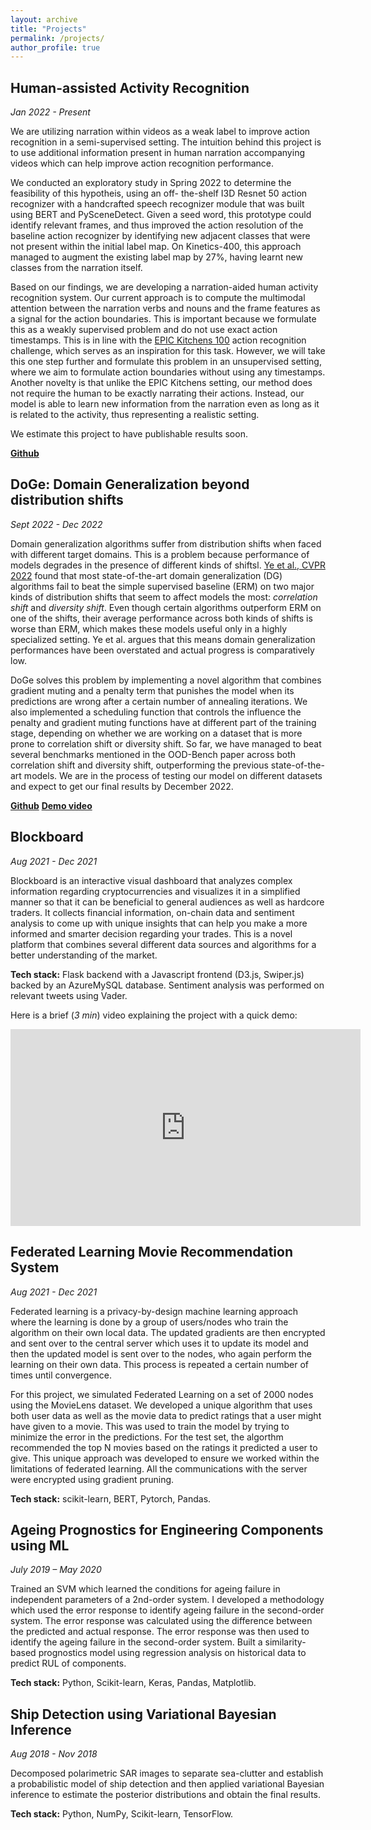 ```yaml
---
layout: archive
title: "Projects"
permalink: /projects/
author_profile: true
---
```


## Human-assisted Activity Recognition
*Jan 2022 - Present* 

We are utilizing narration within videos as a weak label to improve action recognition in a semi-supervised setting.
The intuition behind this project is to use additional information present in human narration accompanying
videos which can help improve action recognition performance.

We conducted an exploratory study in Spring 2022 to determine the feasibility of this hypotheis, using an off-
the-shelf I3D Resnet 50 action recognizer with a handcrafted speech recognizer module that was built using
BERT and PySceneDetect. Given a seed word, this prototype could identify relevant frames, and thus improved
the action resolution of the baseline action recognizer by identifying new adjacent classes that were not present within the
initial label map. On Kinetics-400, this approach managed to augment the existing label map by 27%, having
learnt new classes from the narration itself.

Based on our findings, we are developing a narration-aided human activity recognition system. Our current approach is to compute the multimodal attention between the narration verbs and nouns and the frame features as a signal for the action boundaries. This is important because we formulate this as a weakly supervised problem and do not use exact action timestamps. This is in line with the [EPIC Kitchens 100](https://epic-kitchens.github.io/2022#challenge-action-recognition) action recognition challenge, which serves as an inspiration for this task. However, we will take this one step further and formulate this problem in an unsupervised setting, where we aim to formulate action boundaries without using any timestamps. Another novelty is that unlike the EPIC Kitchens setting, our method does not require the human to be exactly narrating their actions. Instead, our model is able to learn new information from the narration even as long as it is related to the activity, thus representing a realistic setting.

We estimate this project to have publishable results soon.

**[Github](https://github.com/BarunKGP/HAAR)**

## DoGe: Domain Generalization beyond distribution shifts
*Sept 2022 - Dec 2022*

Domain generalization algorithms suffer from distribution shifts when faced with different target domains. This is a problem because performance of models degrades in the presence of different kinds of shiftsl. [Ye et al., CVPR 2022](https://arxiv.org/pdf/2106.03721.pdf) found that most state-of-the-art domain generalization (DG) algorithms fail to beat the simple supervised baseline (ERM) on two major kinds of distribution shifts that seem to affect models the most: *correlation shift* and *diversity shift*. Even though certain algorithms outperform ERM on one of the shifts, their average performance across both kinds of shifts is worse than ERM, which makes these models useful only in a highly specialized setting. Ye et al. argues that this means domain generalization performances have been  overstated and actual progress is comparatively low. 

DoGe solves this problem by implementing a novel algorithm that combines gradient muting and a penalty term that punishes the model when its predictions are wrong after a certain number of annealing iterations. We also implemented a scheduling function that controls the influence the penalty and gradient muting functions have at different part of the training stage, depending on whether we are working on a dataset that is more prone to correlation shift or diversity shift. So far, we have managed to beat several benchmarks mentioned in the OOD-Bench paper across both correlation shift and diversity shift, outperforming the previous state-of-the-art models. We are in the process of testing our model on different datasets and expect to get our final results by December 2022.

**[Github](https://github.com/ChayneThrash/DomainBed)** **[Demo video](https://youtu.be/5UJ3fXRFhTw)**


## Blockboard
_Aug 2021 - Dec 2021_

Blockboard is an interactive visual dashboard that analyzes complex information regarding cryptocurrencies and visualizes it in a simplified manner so that it can be beneficial to general audiences as well as hardcore traders. It collects financial information, on-chain data and sentiment analysis to come up with unique insights that can help you make a more informed and smarter decision regarding your trades. This is a novel platform that combines several different data sources and algorithms for a better understanding of the market.

**Tech stack:** Flask backend with a Javascript frontend (D3.js, Swiper.js) backed by an AzureMySQL database. Sentiment analysis was performed on relevant tweets using Vader.

Here is a brief (_3 min_) video explaining the project with a quick demo:
<p>
    <iframe width="560" height="315" src="https://www.youtube.com/embed/FlJ3E5Omfdg" title="YouTube video player" frameborder="0" allow="accelerometer; autoplay; clipboard-write; encrypted-media; gyroscope; picture-in-picture" allowfullscreen></iframe>
</p>

## Federated Learning Movie Recommendation System
_Aug 2021 - Dec 2021_

Federated learning is a privacy-by-design machine learning approach where the learning is done by a group of users/nodes who train the algorithm on their own local data. The updated gradients are then encrypted and sent over to the central server which uses it to update its model and then the updated model is sent over to the nodes, who again perform the learning on their own data. This process is repeated a certain number of times until convergence. 

For this project, we simulated Federated Learning on a set of 2000 nodes using the MovieLens dataset. We developed a unique algorithm that uses both user data as well as the movie data to predict ratings that a user might have given to a movie. This was used to train the model by trying to minimize the error in the predictions. For the test set, the algorthm recommended the top N movies based on the ratings it predicted a user to give. This unique approach was developed to ensure we worked within the limitations of federated learning. All the communications with the server were encrypted using gradient pruning.

**Tech stack:** scikit-learn, BERT, Pytorch, Pandas.

## Ageing Prognostics for Engineering Components using ML
_July 2019 – May 2020_

Trained an SVM which learned the conditions for ageing failure in independent parameters of a 2nd-order system. I developed a methodology which used the error response to identify ageing failure in the second-order system. The error response was calculated using the difference between the predicted and actual response. The error response was then used to identify the ageing failure in the second-order system. Built a similarity-based prognostics model using regression analysis on historical data to predict RUL of components.

**Tech stack:** Python, Scikit-learn, Keras, Pandas, Matplotlib.

## Ship Detection using Variational Bayesian Inference
_Aug 2018 - Nov 2018_

Decomposed polarimetric SAR images to separate sea-clutter and establish a probabilistic model of ship detection and then applied variational Bayesian inference to estimate the posterior distributions and obtain the final results.

**Tech stack:** Python, NumPy, Scikit-learn, TensorFlow.